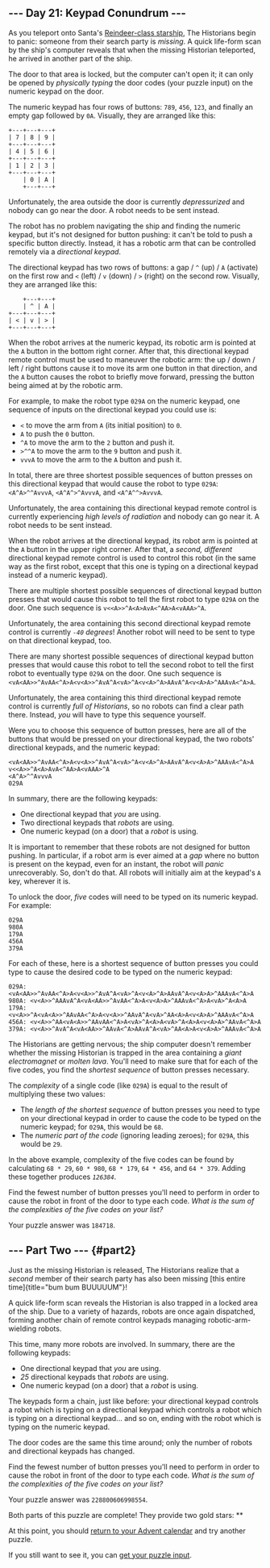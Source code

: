 ## \-\-- Day 21: Keypad Conundrum \-\--

As you teleport onto Santa\'s [Reindeer-class starship](/2019/day/25),
The Historians begin to panic: someone from their search party is
*missing*. A quick life-form scan by the ship\'s computer reveals that
when the missing Historian teleported, he arrived in another part of the
ship.

The door to that area is locked, but the computer can\'t open it; it can
only be opened by *physically typing* the door codes (your puzzle input)
on the numeric keypad on the door.

The numeric keypad has four rows of buttons: `789`, `456`, `123`, and
finally an empty gap followed by `0A`. Visually, they are arranged like
this:

    +---+---+---+
    | 7 | 8 | 9 |
    +---+---+---+
    | 4 | 5 | 6 |
    +---+---+---+
    | 1 | 2 | 3 |
    +---+---+---+
        | 0 | A |
        +---+---+

Unfortunately, the area outside the door is currently *depressurized*
and nobody can go near the door. A robot needs to be sent instead.

The robot has no problem navigating the ship and finding the numeric
keypad, but it\'s not designed for button pushing: it can\'t be told to
push a specific button directly. Instead, it has a robotic arm that can
be controlled remotely via a *directional keypad*.

The directional keypad has two rows of buttons: a gap / `^` (up) / `A`
(activate) on the first row and `<` (left) / `v` (down) / `>` (right) on
the second row. Visually, they are arranged like this:

        +---+---+
        | ^ | A |
    +---+---+---+
    | < | v | > |
    +---+---+---+

When the robot arrives at the numeric keypad, its robotic arm is pointed
at the `A` button in the bottom right corner. After that, this
directional keypad remote control must be used to maneuver the robotic
arm: the up / down / left / right buttons cause it to move its arm one
button in that direction, and the `A` button causes the robot to briefly
move forward, pressing the button being aimed at by the robotic arm.

For example, to make the robot type `029A` on the numeric keypad, one
sequence of inputs on the directional keypad you could use is:

-   `<` to move the arm from `A` (its initial position) to `0`.
-   `A` to push the `0` button.
-   `^A` to move the arm to the `2` button and push it.
-   `>^^A` to move the arm to the `9` button and push it.
-   `vvvA` to move the arm to the `A` button and push it.

In total, there are three shortest possible sequences of button presses
on this directional keypad that would cause the robot to type `029A`:
`<A^A>^^AvvvA`, `<A^A^>^AvvvA`, and `<A^A^^>AvvvA`.

Unfortunately, the area containing this directional keypad remote
control is currently experiencing *high levels of radiation* and nobody
can go near it. A robot needs to be sent instead.

When the robot arrives at the directional keypad, its robot arm is
pointed at the `A` button in the upper right corner. After that, a
*second, different* directional keypad remote control is used to control
this robot (in the same way as the first robot, except that this one is
typing on a directional keypad instead of a numeric keypad).

There are multiple shortest possible sequences of directional keypad
button presses that would cause this robot to tell the first robot to
type `029A` on the door. One such sequence is
`v<<A>>^A<A>AvA<^AA>A<vAAA>^A`.

Unfortunately, the area containing this second directional keypad remote
control is currently *`-40` degrees*! Another robot will need to be sent
to type on that directional keypad, too.

There are many shortest possible sequences of directional keypad button
presses that would cause this robot to tell the second robot to tell the
first robot to eventually type `029A` on the door. One such sequence is
`<vA<AA>>^AvAA<^A>A<v<A>>^AvA^A<vA>^A<v<A>^A>AAvA^A<v<A>A>^AAAvA<^A>A`.

Unfortunately, the area containing this third directional keypad remote
control is currently *full of Historians*, so no robots can find a clear
path there. Instead, *you* will have to type this sequence yourself.

Were you to choose this sequence of button presses, here are all of the
buttons that would be pressed on your directional keypad, the two
robots\' directional keypads, and the numeric keypad:

    <vA<AA>>^AvAA<^A>A<v<A>>^AvA^A<vA>^A<v<A>^A>AAvA^A<v<A>A>^AAAvA<^A>A
    v<<A>>^A<A>AvA<^AA>A<vAAA>^A
    <A^A>^^AvvvA
    029A

In summary, there are the following keypads:

-   One directional keypad that *you* are using.
-   Two directional keypads that *robots* are using.
-   One numeric keypad (on a door) that a *robot* is using.

It is important to remember that these robots are not designed for
button pushing. In particular, if a robot arm is ever aimed at a *gap*
where no button is present on the keypad, even for an instant, the robot
will *panic* unrecoverably. So, don\'t do that. All robots will
initially aim at the keypad\'s `A` key, wherever it is.

To unlock the door, *five* codes will need to be typed on its numeric
keypad. For example:

    029A
    980A
    179A
    456A
    379A

For each of these, here is a shortest sequence of button presses you
could type to cause the desired code to be typed on the numeric keypad:

    029A: <vA<AA>>^AvAA<^A>A<v<A>>^AvA^A<vA>^A<v<A>^A>AAvA^A<v<A>A>^AAAvA<^A>A
    980A: <v<A>>^AAAvA^A<vA<AA>>^AvAA<^A>A<v<A>A>^AAAvA<^A>A<vA>^A<A>A
    179A: <v<A>>^A<vA<A>>^AAvAA<^A>A<v<A>>^AAvA^A<vA>^AA<A>A<v<A>A>^AAAvA<^A>A
    456A: <v<A>>^AA<vA<A>>^AAvAA<^A>A<vA>^A<A>A<vA>^A<A>A<v<A>A>^AAvA<^A>A
    379A: <v<A>>^AvA^A<vA<AA>>^AAvA<^A>AAvA^A<vA>^AA<A>A<v<A>A>^AAAvA<^A>A

The Historians are getting nervous; the ship computer doesn\'t remember
whether the missing Historian is trapped in the area containing a *giant
electromagnet* or *molten lava*. You\'ll need to make sure that for each
of the five codes, you find the *shortest sequence* of button presses
necessary.

The *complexity* of a single code (like `029A`) is equal to the result
of multiplying these two values:

-   The *length of the shortest sequence* of button presses you need to
    type on your directional keypad in order to cause the code to be
    typed on the numeric keypad; for `029A`, this would be `68`.
-   The *numeric part of the code* (ignoring leading zeroes); for
    `029A`, this would be `29`.

In the above example, complexity of the five codes can be found by
calculating `68 * 29`, `60 * 980`, `68 * 179`, `64 * 456`, and
`64 * 379`. Adding these together produces *`126384`*.

Find the fewest number of button presses you\'ll need to perform in
order to cause the robot in front of the door to type each code. *What
is the sum of the complexities of the five codes on your list?*

Your puzzle answer was `184718`.

## \-\-- Part Two \-\-- {#part2}

Just as the missing Historian is released, The Historians realize that a
*second* member of their search party has also been missing [this entire
time]{title="bum bum BUUUUUM"}!

A quick life-form scan reveals the Historian is also trapped in a locked
area of the ship. Due to a variety of hazards, robots are once again
dispatched, forming another chain of remote control keypads managing
robotic-arm-wielding robots.

This time, many more robots are involved. In summary, there are the
following keypads:

-   One directional keypad that *you* are using.
-   *25* directional keypads that *robots* are using.
-   One numeric keypad (on a door) that a *robot* is using.

The keypads form a chain, just like before: your directional keypad
controls a robot which is typing on a directional keypad which controls
a robot which is typing on a directional keypad\... and so on, ending
with the robot which is typing on the numeric keypad.

The door codes are the same this time around; only the number of robots
and directional keypads has changed.

Find the fewest number of button presses you\'ll need to perform in
order to cause the robot in front of the door to type each code. *What
is the sum of the complexities of the five codes on your list?*

Your puzzle answer was `228800606998554`.

Both parts of this puzzle are complete! They provide two gold stars:
\*\*

At this point, you should [return to your Advent calendar](/2024) and
try another puzzle.

If you still want to see it, you can [get your puzzle
input](21/input).

